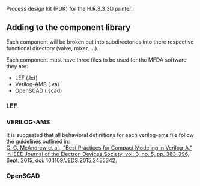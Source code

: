 Process design kit (PDK) for the H.R.3.3 3D printer.


## Adding to the component library

Each component will be broken out into subdirectories into there respective functional directory (valve, mixer, ...).

Each component must have three files to be used for the MFDA software they are:
- LEF (.lef)
- Verilog-AMS (.va)
- OpenSCAD (.scad)

### LEF

### VERILOG-AMS

It is suggested that all behavioral definitions for each verilog-ams file follow the guidelines outlined in: \
<a href="https://ieeexplore.ieee.org/document/7154394">C. C. McAndrew et al., "Best Practices for Compact Modeling in Verilog-A," in IEEE Journal of the Electron Devices Society, vol. 3, no. 5, pp. 383-396, Sept. 2015, doi: 10.1109/JEDS.2015.2455342.</a>

### OpenSCAD

